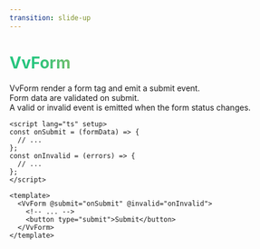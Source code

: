 ```yaml
---
transition: slide-up
---
```


# VvForm

<p>
  <div>VvForm render a form tag and emit a submit event.</div>
  <div>Form data are validated on submit.</div>
  <div>A valid or invalid event is emitted when the form status changes.</div>
</p>

<div grid="~ cols-2 gap-4">

```vue
<script lang="ts" setup>
const onSubmit = (formData) => {
  // ...
};
const onInvalid = (errors) => {
  // ...
};
</script>

<template>
  <VvForm @submit="onSubmit" @invalid="onInvalid">
    <!-- ... -->
    <button type="submit">Submit</button>
  </VvForm>
</template>
```

</div>

<style>
h1 {
  background-color: #2B90B6;
  background-image: linear-gradient(75deg, #27c57e 10%, #e6b457 40%);
  background-size: 100%;
  -webkit-background-clip: text;
  -moz-background-clip: text;
  -webkit-text-fill-color: transparent;
  -moz-text-fill-color: transparent;
}
</style>

<!--
VvForm serve per creare il tag form ed emettere gli eventi di invio o di errori nella validazione.
-->
